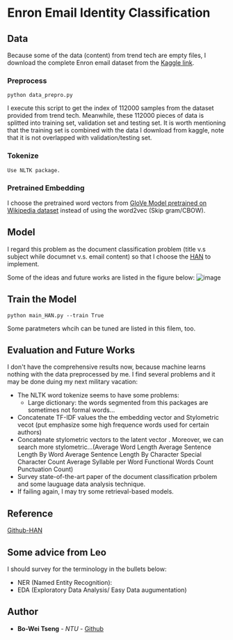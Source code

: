 # Enron Email Identity Classification

## **Data**
Because some of the data (content) from trend tech  are empty files, I download the complete Enron email dataset from the [Kaggle link](https://www.kaggle.com/wcukierski/enron-email-dataset). 
### Preprocess
```
python data_prepro.py
```
I execute this script to get the index of 112000 samples from the dataset provided from trend tech.  Meanwhile, these 112000 pieces of data is splitted into training set, validation set and testing set. It is worth mentioning that the training set is combined with the data I download from kaggle, note that it is not overlapped with validation/testing set.

### Tokenize
```
Use NLTK package.
```
### Pretrained Embedding 
I choose the pretrained word vectors from 
[GloVe Model pretrained on Wikipedia dataset](https://github.com/stanfordnlp/GloVe) instead of using the word2vec (Skip gram/CBOW).


## **Model**
I regard this problem as the document classification problem (title v.s subject while documnet v.s. email content) so that I choose the [HAN](https://www.cs.cmu.edu/~./hovy/papers/16HLT-hierarchical-attention-networks.pdf) to implement. 

Some of the ideas and future works are listed in the figure below:
![image](https://github.com/R06942098/Trend-Takehome-Assignment/blob/master/img/trend.png)

## **Train the Model**
```
python main_HAN.py --train True 
```
Some paratmeters whcih can be tuned are listed in this filem, too.
## **Evaluation and Future Works**
I don't have the comprehensive results now, because machine learns nothing with the data preprocessed by me. I find several problems and it may be done duing my next military vacation: 

- The NLTK word tokenize seems to have some problems: 
   - Large dictionary: the words segmented from this packages are sometimes not formal words...
- Concatenate TF-IDF values the the embedding vector and Stylometric vecot (put emphasize some high frequence words used for certain authors)
- Concatenate stylometric vectors to the latent vector . Moreover, we can search more stylometric...(Average Word Length
Average Sentence Length By Word
Average Sentence Length By Character
Special Character Count
Average Syllable per Word
Functional Words Count
Punctuation Count)
- Survey state-of-the-art paper of the document classification prbolem and some lauguage data analysis technique.
- If failing again, I may try some retrieval-based models. 

## **Reference**
[Github-HAN](https://github.com/tqtg/hierarchical-attention-networks)

## **Some advice from Leo**
I should survey for the terminology in the bullets below:

- NER (Named Entity Recognition): 
- EDA (Exploratory Data Analysis/ Easy Data augumentation) 

## **Author**

* **Bo-Wei Tseng** - *NTU* - [Github](https://github.com/R06942098)
